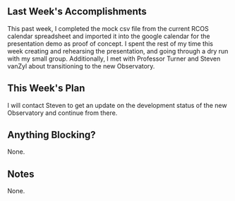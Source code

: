 ## Last Week's Accomplishments

This past week, I completed the mock csv file from the current RCOS calendar spreadsheet and imported it into the google calendar for the presentation demo as proof of concept. I spent the rest of my time this week creating and rehearsing the presentation, and going through a dry run with my small group. Additionally, I met with Professor Turner and Steven vanZyl about transitioning to the new Observatory.

## This Week's Plan

I will contact Steven to get an update on the development status of the new Observatory and continue from there.

## Anything Blocking?

None.

## Notes

None.

